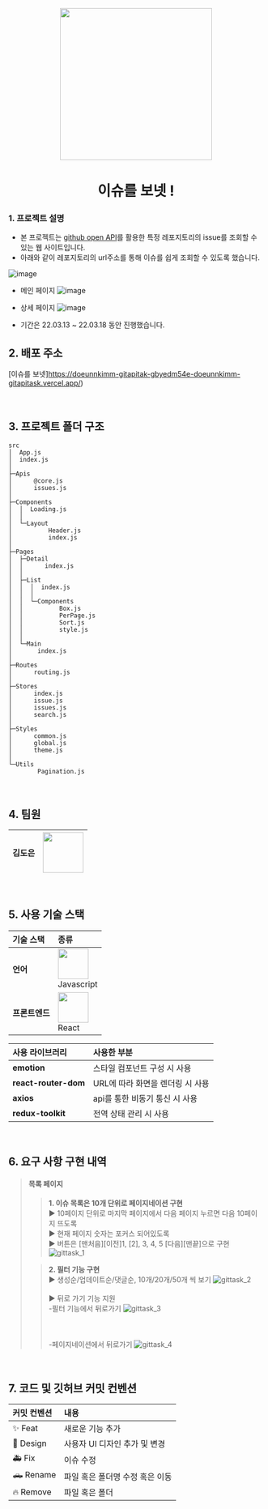 <p align="middle"><img width="300px"  src="https://user-images.githubusercontent.com/112946860/225900289-825b8d1f-5384-476c-977e-9137c825ea2c.png" /></p>
<h1 align="middle">이슈를 보넷 !</h1>    

### 1. 프로젝트 설명
- 본 프로젝트는 [github open API](https://docs.github.com/en/rest/issues/issues?apiVersion=2022-11-28#list-user-account-issues-assigned-to-the-authenticated-user)를 활용한 특정 레포지토리의 issue를 조회할 수 있는 웹 사이트입니다.
- 아래와 같이 레포지토리의 url주소를 통해 이슈를 쉽게 조회할 수 있도록 했습니다.

![image](https://user-images.githubusercontent.com/112946860/225944722-d10ad31d-a9c2-4801-baf0-b431ae89d841.png)

* 메인 페이지
![image](https://user-images.githubusercontent.com/112946860/225975349-99039979-cca7-48e7-8abd-b78e4008c7c2.png)

* 상세 페이지
![image](https://user-images.githubusercontent.com/112946860/225975417-c7a9e0c0-2f1f-4294-b39b-dfc79f5f6b84.png)

- 기간은 22.03.13 ~ 22.03.18 동안 진행했습니다.

## 2. 배포 주소
[이슈를 보넷]https://doeunnkimm-gitapitak-gbyedm54e-doeunnkimm-gitapitask.vercel.app/)

<br>

## 3. 프로젝트 폴더 구조
```
src
│  App.js
│  index.js
│
├─Apis
│      @core.js
│      issues.js
│
├─Components
│  │  Loading.js
│  │
│  └─Layout
│          Header.js
│          index.js
│
├─Pages
│  ├─Detail
│  │      index.js
│  │
│  ├─List
│  │  │  index.js
│  │  │
│  │  └─Components
│  │          Box.js
│  │          PerPage.js
│  │          Sort.js
│  │          style.js
│  │
│  └─Main
│       index.js
│      
├─Routes
│      routing.js
│
├─Stores
│      index.js
│      issue.js
│      issues.js
│      search.js
│
├─Styles
│      common.js
│      global.js
│      theme.js
│
└─Utils
        Pagination.js
```

<br>

## 4. 팀원
김도은 | <img width="80" src="https://user-images.githubusercontent.com/112946860/225946174-c843194f-a706-469f-bc40-b374d041f49d.png" />
|--|--|

<br>

## 5. 사용 기술 스택
기술 스택 | 종류
|:--|:--|
**언어** |  <img  width="60" src="https://user-images.githubusercontent.com/112946860/225957694-7e3b3669-9216-4271-a7c8-555c8976368b.png" /><br />Javascript
**프론트엔드** | <img width="60" src="https://user-images.githubusercontent.com/112946860/225957071-10a74540-d7b5-457c-821e-91547e62a429.png" /><br />React

사용 라이브러리 | 사용한 부분
|:--|:--|
**emotion** | 스타일 컴포넌트 구성 시 사용
**react-router-dom** | URL에 따라 화면을 렌더링 시 사용
**axios** | api를 통한 비동기 통신 시 사용
**redux-toolkit** | 전역 상태 관리 시 사용

<br>

## 6. 요구 사항 구현 내역
> #### 목록 페이지
>> **1. 이슈 목록은 10개 단위로 페이지네이션 구현**<br />▶️ 10페이지 단위로 마지막 페이지에서 다음 페이지 누르면 다음 10페이지 뜨도록<br />▶️ 현재 페이지 숫자는 포커스 되어있도록<br />▶ 버튼은 [맨처음][이전]1, [2], 3, 4, 5 [다음][맨끝]으로 구현<br />
![gittask_1](https://user-images.githubusercontent.com/112946860/225962071-4e27282a-86ec-4916-8cbf-9e438e432dcb.gif)
>
>> **2. 필터 기능 구현**<br />▶️ 생성순/업데이트순/댓글순, 10개/20개/50개 씩 보기
![gittask_2](https://user-images.githubusercontent.com/112946860/225963363-9e4fa96a-8b99-45e4-b46f-fb3a82681a17.gif)
<br /><br />▶️ 뒤로 가기 기능 지원<br/>
-필터 기능에서 뒤로가기
![gittask_3](https://user-images.githubusercontent.com/112946860/225964610-58beb644-1c00-4f9e-80f7-172939dc2022.gif)
<br /><br /><br /><br />-페이지네이션에서 뒤로가기
![gittask_4](https://user-images.githubusercontent.com/112946860/225973666-ca914629-6e61-4efd-b074-4b22fb7e444c.gif)

<br>

## 7. 코드 및 깃허브 커밋 컨벤션
커밋 컨벤션 | 내용
|:--|:--|
✨ Feat | 새로운 기능 추가
💄 Design | 사용자 UI 디자인 추가 및 변경
🚑 Fix | 이슈 수정
🛻 Rename | 파일 혹은 폴더명 수정 혹은 이동
🔥 Remove | 파일 혹은 폴더 
